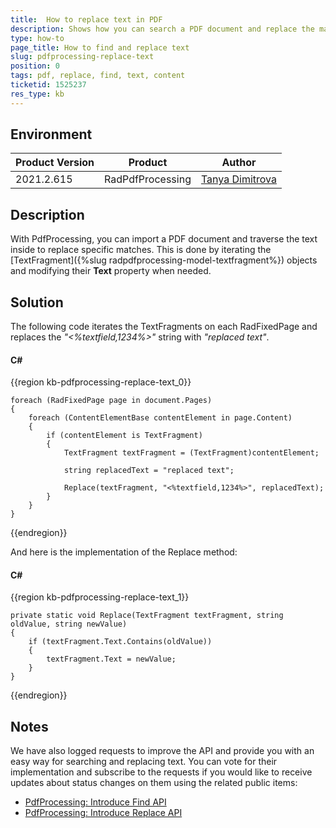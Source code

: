 ```yaml
---
title:  How to replace text in PDF
description: Shows how you can search a PDF document and replace the matches inside using PdfProcessing.
type: how-to
page_title: How to find and replace text
slug: pdfprocessing-replace-text
position: 0
tags: pdf, replace, find, text, content
ticketid: 1525237
res_type: kb
---
```


## Environment

|Product Version|Product|Author|
|----|----|----|
|2021.2.615|RadPdfProcessing|[Tanya Dimitrova](https://www.telerik.com/blogs/author/tanya-dimitrova)|


## Description

With PdfProcessing, you can import a PDF document and traverse the text inside to replace specific matches. This is done by iterating the [TextFragment]({%slug radpdfprocessing-model-textfragment%}) objects and modifying their **Text** property when needed.

## Solution

The following code iterates the TextFragments on each RadFixedPage and replaces the *"<%textfield,1234%>"* string with *"replaced text"*.

#### __C#__

{{region kb-pdfprocessing-replace-text_0}}

    foreach (RadFixedPage page in document.Pages)
    {
        foreach (ContentElementBase contentElement in page.Content)
        {
            if (contentElement is TextFragment)
            {
                TextFragment textFragment = (TextFragment)contentElement;
    
                string replacedText = "replaced text";
    
                Replace(textFragment, "<%textfield,1234%>", replacedText);
            }
        }
    }
{{endregion}}

And here is the implementation of the Replace method:

#### __C#__

{{region kb-pdfprocessing-replace-text_1}}

    private static void Replace(TextFragment textFragment, string oldValue, string newValue)
    {
        if (textFragment.Text.Contains(oldValue))
        {
            textFragment.Text = newValue;
        }
    }
{{endregion}}


## Notes

We have also logged requests to improve the API and provide you with an easy way for searching and replacing text. You can vote for their implementation and subscribe to the requests if you would like to receive updates about status changes on them using the related public items:

- [PdfProcessing: Introduce Find API](https://feedback.telerik.com/document-processing/1356164-pdfprocessing-introduce-find-api)
- [PdfProcessing: Introduce Replace API](https://feedback.telerik.com/document-processing/1454044-pdfprocessing-introduce-replace-api)